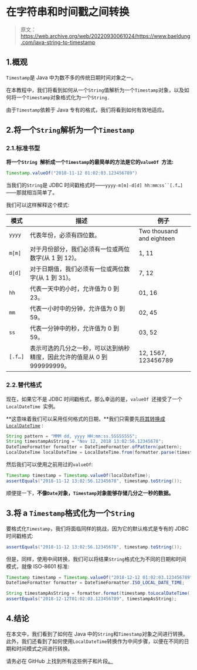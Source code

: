 # 在字符串和时间戳之间转换

> 原文：<https://web.archive.org/web/20220930061024/https://www.baeldung.com/java-string-to-timestamp>

## 1.概观

`Timestamp`是 Java 中为数不多的传统日期时间对象之一。

在本教程中，我们将看到如何从一个`String`值解析为一个`Timestamp`对象，以及如何将一个`Timestamp`对象格式化为一个`String.`

由于`Timestamp`依赖于 Java 专有的格式，我们将看到如何有效地适应。

## 2.将一个`String`解析为一个`Timestamp`

### 2.1.标准书型

**将一个`String `解析成一个`Timestamp`的最简单的方法是它的`valueOf `方法:**

```java
Timestamp.valueOf("2018-11-12 01:02:03.123456789")
```

当我们的`String`是 JDBC 时间戳格式时——`yyyy-m[m]-d[d] hh:mm`:`ss``[.f…]`——那就相当简单了。

我们可以这样解释这个模式:

| 模式 | 描述 | 例子 |
| --- | --- | --- |
| `yyyy` | 代表年份，必须有四位数。 | Two thousand and eighteen |
| `m[m]` | 对于月份部分，我们必须有一位或两位数字(从 1 到 12)。 | 1, 11 |
| `d[d]` | 对于日期值，我们必须有一位或两位数字(从 1 到 31)。 | 7, 12 |
| `hh` | 代表一天中的小时，允许值为 0 到 23。 | 01, 16 |
| `mm` | 代表一小时中的分钟，允许值为 0 到 59。 | 02, 45 |
| `ss` | 代表一分钟中的秒，允许值为 0 到 59。 | 03, 52 |
| `[.f…]` | 表示可选的几分之一秒，可以达到纳秒精度，因此允许的值是从 0 到 999999999。 | 12, 1567, 123456789 |

### 2.2.替代格式

现在，如果它不是 JDBC 时间戳格式，那么幸运的是，`valueOf `还接受了一个`LocalDateTime `实例。

**这意味着我们可以采用任何格式的日期，**我们只需要先[将其转换成`LocalDateTime`](/web/20221126221618/https://www.baeldung.com/java-string-to-date) :

```java
String pattern = "MMM dd, yyyy HH:mm:ss.SSSSSSSS";
String timestampAsString = "Nov 12, 2018 13:02:56.12345678";
DateTimeFormatter formatter = DateTimeFormatter.ofPattern(pattern);
LocalDateTime localDateTime = LocalDateTime.from(formatter.parse(timestampAsString));
```

然后我们可以使用之前用过的`valueOf`:

```java
Timestamp timestamp = Timestamp.valueOf(localDateTime);
assertEquals("2018-11-12 13:02:56.12345678", timestamp.toString());
```

顺便提一下，**不像`Date`对象，`Timestamp`对象能够存储几分之一秒的数据。**

## 3.将 a `Timestamp`格式化为一个`String`

要格式化`Timestamp`，我们将面临同样的挑战，因为它的默认格式是专有的 JDBC 时间戳格式:

```java
assertEquals("2018-11-12 13:02:56.12345678", timestamp.toString());
```

但是，同样，使用中间转换，我们可以将结果`String`格式化为不同的日期和时间模式，就像 ISO-8601 标准:

```java
Timestamp timestamp = Timestamp.valueOf("2018-12-12 01:02:03.123456789");
DateTimeFormatter formatter = DateTimeFormatter.ISO_LOCAL_DATE_TIME;

String timestampAsString = formatter.format(timestamp.toLocalDateTime());
assertEquals("2018-12-12T01:02:03.123456789", timestampAsString);
```

## 4.结论

在本文中，我们看到了如何在 Java 中的`String`和`Timestamp`对象之间进行转换。此外，我们还看到了如何使用`LocalDateTime`转换作为中间步骤，以便在不同的日期和时间模式之间进行转换。

请务必在 GitHub 上找到所有这些例子和片段[。](https://web.archive.org/web/20221126221618/https://github.com/eugenp/tutorials/tree/master/core-java-modules/core-java-datetime-string)